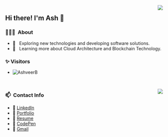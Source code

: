 <img align='right' src="https://github-readme-stats.vercel.app/api/top-langs/?username=AshveerB&show_icons=true&title_color=fff&icon_color=FFD700&text_color=ECECEC&bg_color=8A2BE2">

<h2> Hi there! I'm Ash 👋</h2>

<h3> 👨🏻‍💻 &nbsp;About </h3>

- 🤔 &nbsp; Exploring new technologies and developing software solutions.
- 🌱 &nbsp; Learning more about Cloud Architecture and Blockchain Technology.

 <h3> ✨ Visitors </h3>

- <p align="left"> <img src="https://komarev.com/ghpvc/?username=AshveerB" alt="AshveerB" /> </p><br />
 
 <img align='right' src="https://github-readme-stats.vercel.app/api?username=AshveerB&show_icons=true&title_color=fff&icon_color=FFD700&text_color=ECECEC&bg_color=8A2BE2">

<h3> 📫 &nbsp;Contact Info</h3> 

- :card_index: [LinkedIn](https://www.linkedin.com/in/ashveer-bhayroo/)
- :card_index: [Portfolio](https://ashveer-dossier.netlify.app/)
- :card_index: [Resume](https://docs.google.com/document/d/1i5VqLNqs5V4GaTSjt2dMuEdepHHzXmBbBoOFJNYRM9o/edit?usp=sharing)
- :card_index: [CodePen](https://codepen.io/ABhayroo)
- :card_index: [Gmail](mailto:ashveerbhayroo@gmail.com)
